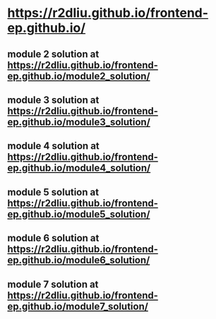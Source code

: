 # https://r2dliu.github.io/frontend-ep.github.io/

## module 2 solution at https://r2dliu.github.io/frontend-ep.github.io/module2_solution/

## module 3 solution at https://r2dliu.github.io/frontend-ep.github.io/module3_solution/

## module 4 solution at https://r2dliu.github.io/frontend-ep.github.io/module4_solution/

## module 5 solution at https://r2dliu.github.io/frontend-ep.github.io/module5_solution/

## module 6 solution at https://r2dliu.github.io/frontend-ep.github.io/module6_solution/

## module 7 solution at https://r2dliu.github.io/frontend-ep.github.io/module7_solution/
